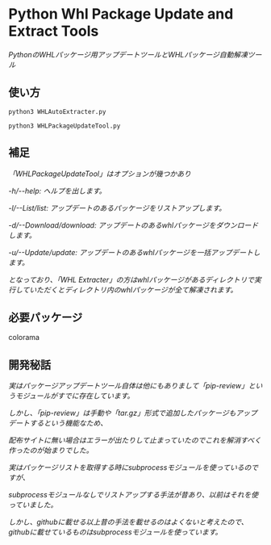 ﻿# Python Whl Package Update and Extract Tools
*PythonのWHLパッケージ用アップデートツールとWHLパッケージ自動解凍ツール*

## 使い方
`python3 WHLAutoExtracter.py`

`python3 WHLPackageUpdateTool.py`

## 補足
*「WHLPackageUpdateTool」はオプションが幾つかあり*

*-h/--help: ヘルプを出します。*

*-l/--List/list: アップデートのあるパッケージをリストアップします。*

*-d/--Download/download: アップデートのあるwhlパッケージをダウンロードします。*

*-u/--Update/update: アップデートのあるwhlパッケージを一括アップデートします。*

*となっており、「WHL Extracter」の方はwhlパッケージがあるディレクトリで実行していただくとディレクトリ内のwhlパッケージが全て解凍されます。*

## 必要パッケージ
colorama

## 開発秘話
*実はパッケージアップデートツール自体は他にもありまして「pip-review」というモジュールがすでに存在しています。*

*しかし、「pip-review」は手動や「tar.gz」形式で追加したパッケージもアップデートするという機能なため、*

*配布サイトに無い場合はエラーが出たりして止まっていたのでこれを解消すべく作ったのが始まりでした。*

*実はパッケージリストを取得する時にsubprocessモジュールを使っているのですが、*

*subprocessモジュールなしでリストアップする手法が昔あり、以前はそれを使っていました。*

*しかし、githubに載せる以上昔の手法を載せるのはよくないと考えたので、githubに載せているものはsubprocessモジュールを使っています。*
